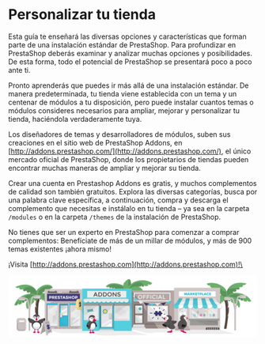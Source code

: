 # Personalizar tu tienda

Esta guía te enseñará las diversas opciones y características que forman parte de una instalación estándar de PrestaShop. Para profundizar en PrestaShop deberás examinar y analizar muchas opciones y posibilidades. De esta forma, todo el potencial de PrestaShop se presentará poco a poco ante ti.

Pronto aprenderás que puedes ir más allá de una instalación estándar. De manera predeterminada, tu tienda viene establecida con un tema y un centenar de módulos a tu disposición, pero puede instalar cuantos temas o módulos consideres necesarios para ampliar, mejorar y personalizar tu tienda, haciéndola verdaderamente tuya.

Los diseñadores de temas y desarrolladores de módulos, suben sus creaciones en el sitio web de PrestaShop Addons, en [http://addons.prestashop.com/](http://addons.prestashop.com/), el único mercado oficial de PrestaShop, donde los propietarios de tiendas pueden encontrar muchas maneras de ampliar y mejorar su tienda.

Crear una cuenta en Prestashop Addons es gratis, y muchos complementos de calidad son también gratuitos. Explora las diversas categorías, busca por una palabra clave específica, a continuación, compra y descarga el complemento que necesitas e instálalo en tu tienda – ya sea en la carpeta `/modules` o en la carpeta `/themes` de la instalación de PrestaShop.

No tienes que ser un experto en PrestaShop para comenzar a comprar complementos: Benefíciate de más de un millar de módulos, y más de 900 temas existentes ¡ahora mismo!

¡Visita [http://addons.prestashop.com](http://addons.prestashop.com)!\


![](../.gitbook/assets/51839807.png)
